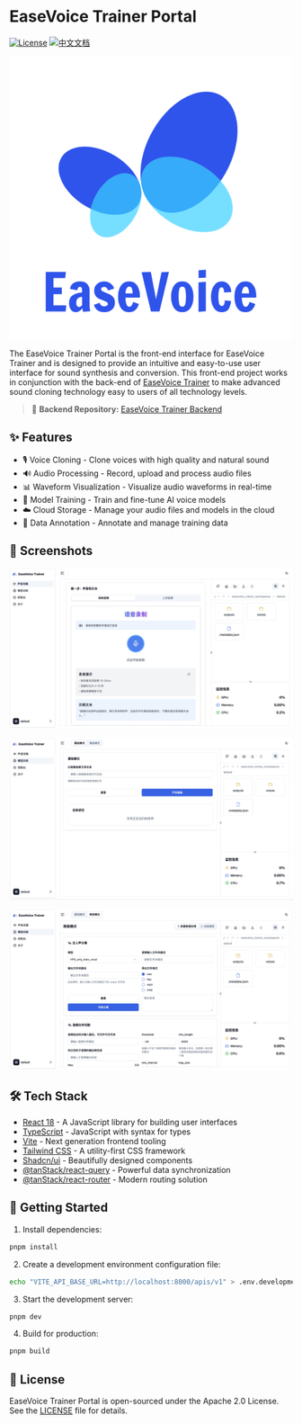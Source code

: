 # EaseVoice Trainer Portal

[![License](https://img.shields.io/badge/License-Apache%202.0-blue.svg)](https://opensource.org/licenses/Apache-2.0)
[![中文文档](https://img.shields.io/badge/docs-中文版-red.svg)](./README.zh-CN.md)

[![EaseVoice Logo](./docs/images/logo.svg)](https://github.com/megaease/easevoice-trainer)

The EaseVoice Trainer Portal is the front-end interface for EaseVoice Trainer and is designed to provide an intuitive and easy-to-use user interface for sound synthesis and conversion. This front-end project works in conjunction with the back-end of [EaseVoice Trainer](https://github.com/megaease/easevoice-trainer) to make advanced sound cloning technology easy to users of all technology levels.

> 🔗 **Backend Repository:** [EaseVoice Trainer Backend](https://github.com/megaease/easevoice-trainer)

## ✨ Features

- 🎙️ Voice Cloning - Clone voices with high quality and natural sound
- 🔊 Audio Processing - Record, upload and process audio files
- 📊 Waveform Visualization - Visualize audio waveforms in real-time
- 🤖 Model Training - Train and fine-tune AI voice models
- ☁️ Cloud Storage - Manage your audio files and models in the cloud
- 📝 Data Annotation - Annotate and manage training data

## 📸 Screenshots

  ![声音克隆](./docs/images/voice-clone.jpg)
  
  ![声音训练简单模式](./docs/images/easy-mode.jpg)

  ![声音训练高级模式](./docs/images/advanced-mode.jpg)

## 🛠️ Tech Stack

- [React 18](https://react.dev/) - A JavaScript library for building user interfaces
- [TypeScript](https://www.typescriptlang.org/) - JavaScript with syntax for types
- [Vite](https://vitejs.dev/) - Next generation frontend tooling
- [Tailwind CSS](https://tailwindcss.com/) - A utility-first CSS framework
- [Shadcn/ui](https://ui.shadcn.com/) - Beautifully designed components
- [@tanStack/react-query](https://tanstack.com/query/latest) - Powerful data synchronization
- [@tanStack/react-router](https://tanstack.com/router/latest) - Modern routing solution

## 🚀 Getting Started

1. Install dependencies:

```bash
pnpm install
```

2. Create a development environment configuration file:

```bash
echo "VITE_API_BASE_URL=http://localhost:8000/apis/v1" > .env.development
```

3. Start the development server:

```bash
pnpm dev
```

4. Build for production:

```bash
pnpm build
```

## 📄 License

EaseVoice Trainer Portal is open-sourced under the Apache 2.0 License. See the [LICENSE](./LICENSE) file for details.
